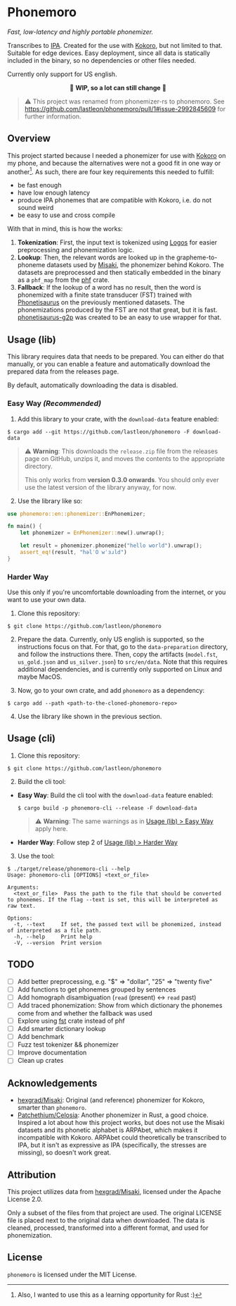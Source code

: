 # Phonemoro

_Fast, low-latency and highly portable phonemizer._

Transcribes to [IPA](https://en.wikipedia.org/wiki/International_Phonetic_Alphabet).
Created for the use with [Kokoro](https://huggingface.co/hexgrad/Kokoro-82M), but not limited to that.
Suitable for edge devices. Easy deployment, since all data is statically included in the binary, so no dependencies or other files needed.

Currently only support for US english.

<p align="center">
🚨 <b>WIP, so a lot can still change</b> 🚨
</p>

> ⚠️ This project was renamed from phonemizer-rs to phonemoro. See <https://github.com/lastleon/phonemoro/pull/1#issue-2992845609> for further information.

## Overview

This project started because I needed a phonemizer for use with [Kokoro](https://huggingface.co/hexgrad/Kokoro-82M) on my phone, and because the alternatives were not a good fit in one way or another[^1]. As such, there are four key requirements this needed to fulfill:
[^1]: Also, I wanted to use this as a learning opportunity for Rust :)

- be fast enough
- have low enough latency
- produce IPA phonemes that are compatible with Kokoro, i.e. do not sound weird
- be easy to use and cross compile

With that in mind, this is how the works:

1. **Tokenization**: First, the input text is tokenized using [Logos](https://github.com/maciejhirsz/logos) for easier preprocessing and phonemization logic.
2. **Lookup**: Then, the relevant words are looked up in the grapheme-to-phoneme datasets used by [Misaki](https://github.com/hexgrad/Misaki), the phonemizer behind Kokoro. The datasets are preprocessed and then statically embedded in the binary as a `phf_map` from the [phf](https://github.com/rust-phf/rust-phf) crate.
3. **Fallback**: If the lookup of a word has no result, then the word is phonemized with a finite state transducer (FST) trained with [Phonetisaurus](https://github.com/AdolfVonKleist/Phonetisaurus) on the previously mentioned datasets. The phonemizations produced by the FST are not that great, but it is fast. [phonetisaurus-g2p](https://github.com/lastleon/phonetisaurus-g2p-rs) was created to be an easy to use wrapper for that.

## Usage (lib)

This library requires data that needs to be prepared. You can either do that manually, or you can enable a feature and automatically download the prepared data from the releases page.

By default, automatically downloading the data is disabled.

### Easy Way _(Recommended)_

1. Add this library to your crate, with the `download-data` feature enabled:

```shell
$ cargo add --git https://github.com/lastleon/phonemoro -F download-data
```

> ⚠️ **Warning**:
> This downloads the `release.zip` file from the releases page on GitHub, unzips it, and moves the contents to the appropriate directory.
>
> This only works from **version 0.3.0 onwards**. You should only ever use the latest version of the library anyway, for now.

2. Use the library like so:

```rust
use phonemoro::en::phonemizer::EnPhonemizer;

fn main() {
    let phonemizer = EnPhonemizer::new().unwrap();

    let result = phonemizer.phonemize("hello world").unwrap();
    assert_eq!(result, "həlˈO wˈɜɹld")
}
```

### Harder Way

Use this only if you're uncomfortable downloading from the internet, or you want to use your own data.

1. Clone this repository:

```shell
$ git clone https://github.com/lastleon/phonemoro
```

2. Prepare the data. Currently, only US english is supported, so the instructions focus on that. For that, go to the `data-preparation` directory, and follow the instructions there. Then, copy the artifacts (`model.fst`, `us_gold.json` and `us_silver.json`) to `src/en/data`. Note that this requires additional dependencies, and is currently only supported on Linux and maybe MacOS.

3. Now, go to your own crate, and add `phonemoro` as a dependency:

```shell
$ cargo add --path <path-to-the-cloned-phonemoro-repo>
```

4. Use the library like shown in the previous section.

## Usage (cli)

1. Clone this repository:

```shell
$ git clone https://github.com/lastleon/phonemoro
```

2. Build the cli tool:

- **Easy Way**: Build the cli tool with the `download-data` feature enabled:

  ```shell
  $ cargo build -p phonemoro-cli --release -F download-data
  ```

  > ⚠️ **Warning**:
  > The same warnings as in [Usage (lib) > Easy Way](#easy-way) apply here.

- **Harder Way**: Follow step 2 of [Usage (lib) > Harder Way](#harder-way)

3. Use the tool:

```shell
$ ./target/release/phonemoro-cli --help
Usage: phonemoro-cli [OPTIONS] <text_or_file>

Arguments:
  <text_or_file>  Pass the path to the file that should be converted to phonemes. If the flag --text is set, this will be interpreted as raw text.

Options:
  -t, --text     If set, the passed text will be phonemized, instead of interpreted as a file path.
  -h, --help     Print help
  -V, --version  Print version
```

## TODO

- [ ] Add better preprocessing, e.g. "$" => "dollar", "25" => "twenty five"
- [ ] Add functions to get phonemes grouped by sentences
- [ ] Add homograph disambiguation (`read` (present) <-> `read` past)
- [ ] Add traced phonemization: Show from which dictionary the phonemes come from and whether the fallback was used
- [ ] Explore using [fst](https://docs.rs/fst/latest/fst/) crate instead of phf
- [ ] Add smarter dictionary lookup
- [ ] Add benchmark
- [ ] Fuzz test tokenizer && phonemizer
- [ ] Improve documentation
- [ ] Clean up crates

## Acknowledgements

- [hexgrad/Misaki](https://github.com/hexgrad/Misaki): Original (and reference) phonemizer for Kokoro, smarter than `phonemoro`.
- [Patchethium/Celosia](https://github.com/Patchethium/Celosia): Another phonemizer in Rust, a good choice. Inspired a lot about how this project works, but does not use the Misaki datasets and its phonetic alphabet is ARPAbet, which makes it incompatible with Kokoro. ARPAbet could theoretically be transcribed to IPA, but it isn't as expressive as IPA (specifically, the stresses are missing), so doesn't work great.

## Attribution

This project utilizes data from [hexgrad/Misaki](https://github.com/hexgrad/Misaki), licensed under the Apache License 2.0.

Only a subset of the files from that project are used. The original LICENSE file is placed next to the original data when downloaded.
The data is cleaned, processed, transformed into a different format, and used for phonemization.

## License

`phonemoro` is licensed under the MIT License.
